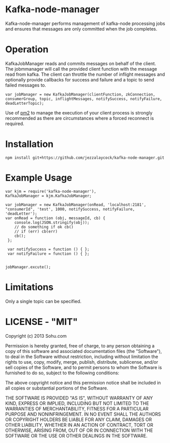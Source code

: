 Kafka-node-manager
==================

Kafka-node-manager performs management of kafka-node processing jobs and ensures that messages are only committed when the job completes.

Operation
=========

KafkaJobManager reads and commits messages on behalf of the client. The jobmmanager will call the provided client function with the message read from kafka. 
The client can throttle the number of inflight messages and optionally provide callbacks for success and failure and a topic to send failed messages to.

    var jobManager = new KafkaJobManager(clientFunction, zkConnection, consumerGroup, topic, inflightMessages, notifySuccess, notifyFailure, deadLetterTopic);

Use of [pm2](https://github.com/Unitech/pm2) to manage the execution of your client process is strongly recommended as there are circumstances where a forced reconnect is required.

Installation
============

    npm install git+https://github.com/jezzalaycock/kafka-node-manager.git
    

Example Usage
=============

    var kjm = require('kafka-node-manager'),
    KafkaJobManager = kjm.KafkaJobManager;
    
    var jobManager = new KafkaJobManager(onRead, 'localhost:2181', "consumerId", 'test', 1000, notifySuccess, notifyFailure, 'deadLetter');
    var onRead = function (obj, messageId, cb) { 
        console.log(JSON.stringify(obj));
        // do something if ok cb()
        // if (err) cb(err)
        cb();
     };
     
     var notifySuccess = function () { };
     var notifyFailure = function () { };

    
    jobManager.excute();

Limitations
===========

Only a single topic can be specified.


# LICENSE - "MIT"
Copyright (c) 2013 Sohu.com

Permission is hereby granted, free of charge, to any person obtaining a copy of
this software and associated documentation files (the "Software"), to deal in
the Software without restriction, including without limitation the rights to
use, copy, modify, merge, publish, distribute, sublicense, and/or sell copies
of the Software, and to permit persons to whom the Software is
furnished to do so, subject to the following conditions: 

The above copyright notice and this permission notice shall be included in all
copies or substantial portions of the Software.

THE SOFTWARE IS PROVIDED "AS IS", WITHOUT WARRANTY OF ANY KIND, EXPRESS OR
IMPLIED, INCLUDING BUT NOT LIMITED TO THE WARRANTIES OF MERCHANTABILITY,
FITNESS FOR A PARTICULAR PURPOSE AND NONINFRINGEMENT. IN NO EVENT SHALL THE
AUTHORS OR COPYRIGHT HOLDERS BE LIABLE FOR ANY CLAIM, DAMAGES OR OTHER
LIABILITY, WHETHER IN AN ACTION OF CONTRACT, TORT OR OTHERWISE, ARISING FROM,
OUT OF OR IN CONNECTION WITH THE SOFTWARE OR THE USE OR OTHER DEALINGS IN THE
SOFTWARE.
